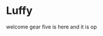 # Luffy
welcome
gear five is here and it is op 
 
 
 
 
  
        
     
     
         
       
       
 
 
